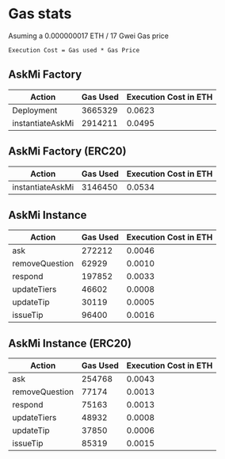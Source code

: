 # Gas stats

Asuming a 0.000000017 ETH / 17 Gwei Gas price

`Execution Cost = Gas used * Gas Price`

## AskMi Factory

| Action           | Gas Used | Execution Cost in ETH |
| ---------------- | -------- | --------------------- |
| Deployment       | 3665329  | 0.0623                |
| instantiateAskMi | 2914211  | 0.0495                |

## AskMi Factory (ERC20)

| Action           | Gas Used | Execution Cost in ETH |
| ---------------- | -------- | --------------------- |
| instantiateAskMi | 3146450  | 0.0534                |

## AskMi Instance

| Action         | Gas Used | Execution Cost in ETH |
| -------------- | -------- | --------------------- |
| ask            | 272212   | 0.0046                |
| removeQuestion | 62929    | 0.0010                |
| respond        | 197852   | 0.0033                |
| updateTiers    | 46602    | 0.0008                |
| updateTip      | 30119    | 0.0005                |
| issueTip       | 96400    | 0.0016                |

## AskMi Instance (ERC20)

| Action         | Gas Used | Execution Cost in ETH |
| -------------- | -------- | --------------------- |
| ask            | 254768   | 0.0043                |
| removeQuestion | 77174    | 0.0013                |
| respond        | 75163    | 0.0013                |
| updateTiers    | 48932    | 0.0008                |
| updateTip      | 37850    | 0.0006                |
| issueTip       | 85319    | 0.0015                |

